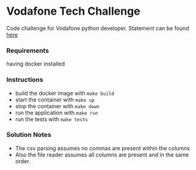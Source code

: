 # Vodafone Tech Challenge

Code challenge for Vodafone python developer. Statement can be found [here](statement.2.0.md)

### Requirements

having docker installed

### Instructions

* build the docker image with `make build`
* start the container with `make up`
* stop the container with `make down`
* run the application with `make run`
* run the tests with `make tests`

### Solution Notes

* The csv parsing assumes no commas are present within the columns
* Also the file reader assumes all columns are present and in the same order.